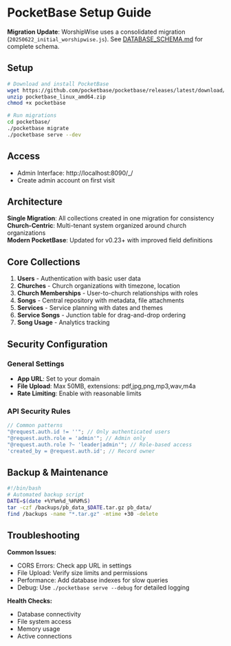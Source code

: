# PocketBase Setup Guide

**Migration Update**: WorshipWise uses a consolidated migration (`20250622_initial_worshipwise.js`). See [DATABASE_SCHEMA.md](DATABASE_SCHEMA.md) for complete schema.

## Setup

```bash
# Download and install PocketBase
wget https://github.com/pocketbase/pocketbase/releases/latest/download/pocketbase_linux_amd64.zip
unzip pocketbase_linux_amd64.zip
chmod +x pocketbase

# Run migrations
cd pocketbase/
./pocketbase migrate
./pocketbase serve --dev
```

## Access

- Admin Interface: http://localhost:8090/\_/
- Create admin account on first visit

## Architecture

**Single Migration**: All collections created in one migration for consistency  
**Church-Centric**: Multi-tenant system organized around church organizations  
**Modern PocketBase**: Updated for v0.23+ with improved field definitions

## Core Collections

1. **Users** - Authentication with basic user data
2. **Churches** - Church organizations with timezone, location
3. **Church Memberships** - User-to-church relationships with roles
4. **Songs** - Central repository with metadata, file attachments
5. **Services** - Service planning with dates and themes
6. **Service Songs** - Junction table for drag-and-drop ordering
7. **Song Usage** - Analytics tracking

## Security Configuration

### General Settings

- **App URL**: Set to your domain
- **File Upload**: Max 50MB, extensions: pdf,jpg,png,mp3,wav,m4a
- **Rate Limiting**: Enable with reasonable limits

### API Security Rules

```javascript
// Common patterns
"@request.auth.id != ''"; // Only authenticated users
"@request.auth.role = 'admin'"; // Admin only
"@request.auth.role ?~ 'leader|admin'"; // Role-based access
'created_by = @request.auth.id'; // Record owner
```

## Backup & Maintenance

```bash
#!/bin/bash
# Automated backup script
DATE=$(date +%Y%m%d_%H%M%S)
tar -czf /backups/pb_data_$DATE.tar.gz pb_data/
find /backups -name "*.tar.gz" -mtime +30 -delete
```

## Troubleshooting

**Common Issues:**

- CORS Errors: Check app URL in settings
- File Upload: Verify size limits and permissions
- Performance: Add database indexes for slow queries
- Debug: Use `./pocketbase serve --debug` for detailed logging

**Health Checks:**

- Database connectivity
- File system access
- Memory usage
- Active connections

